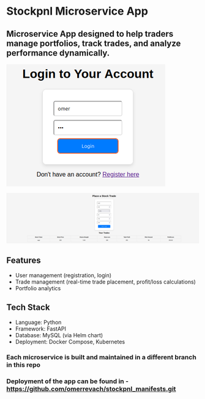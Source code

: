 # Stockpnl Microservice App

## Microservice App designed to help traders manage portfolios, track trades, and analyze performance dynamically.

![Architecture Diagram](login.png)

![Architecture Diagram](trade_page.png)

## Features
- User management (registration, login)
- Trade management (real-time trade placement, profit/loss calculations)
- Portfolio analytics

## Tech Stack
- Language: Python
- Framework: FastAPI
- Database: MySQL (via Helm chart)
- Deployment: Docker Compose, Kubernetes

### Each microservice is built and maintained in a different branch in this repo

### Deployment of the app can be found in - https://github.com/omerrevach/stockpnl_manifests.git